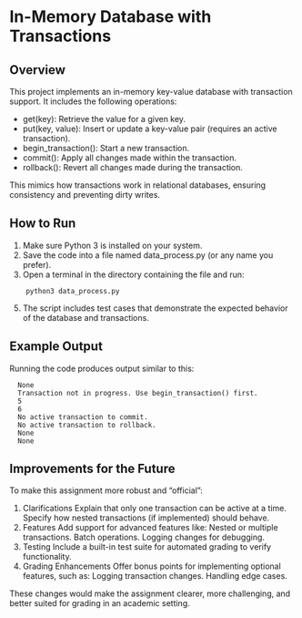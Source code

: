 # In-Memory Database with Transactions

## Overview

This project implements an in-memory key-value database with transaction support. It includes the following operations:
- get(key): Retrieve the value for a given key.
- put(key, value): Insert or update a key-value pair (requires an active transaction).
- begin_transaction(): Start a new transaction.
- commit(): Apply all changes made within the transaction.
- rollback(): Revert all changes made during the transaction.

This mimics how transactions work in relational databases, ensuring consistency and preventing dirty writes.

## How to Run
1. Make sure Python 3 is installed on your system.
2. Save the code into a file named data_process.py (or any name you prefer).
3. Open a terminal in the directory containing the file and run:
```
   	python3 data_process.py
```
5. The script includes test cases that demonstrate the expected behavior of the database and transactions.

## Example Output

Running the code produces output similar to this:
```
  None
  Transaction not in progress. Use begin_transaction() first.
  5
  6
  No active transaction to commit.
  No active transaction to rollback.
  None
  None
```

## Improvements for the Future

To make this assignment more robust and “official”:
1. Clarifications
    Explain that only one transaction can be active at a time.
    Specify how nested transactions (if implemented) should behave.
2. Features
   Add support for advanced features like:
   Nested or multiple transactions.
   Batch operations.
   Logging changes for debugging.
3. Testing
   Include a built-in test suite for automated grading to verify functionality.
4. Grading Enhancements
   Offer bonus points for implementing optional features, such as:
   Logging transaction changes.
   Handling edge cases.

These changes would make the assignment clearer, more challenging, and better suited for grading in an academic setting.
